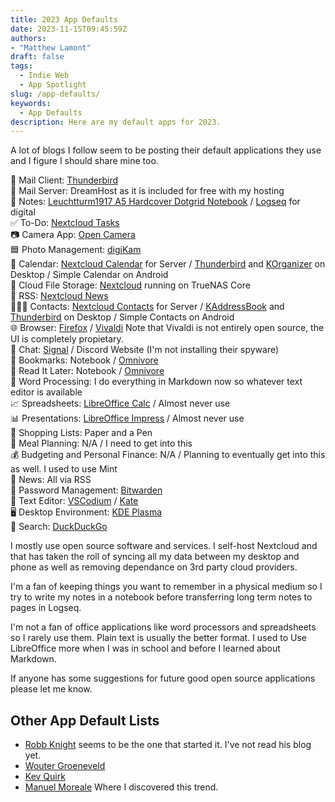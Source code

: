 ```yaml
---
title: 2023 App Defaults
date: 2023-11-15T09:45:59Z
authors: 
- "Matthew Lamont"
draft: false
tags:
  - Indie Web
  - App Spotlight
slug: /app-defaults/
keywords:
  - App Defaults
description: Here are my default apps for 2023.
---
```


A lot of blogs I follow seem to be posting their default applications they use and I figure I should share mine too.

📨 Mail Client: [Thunderbird](https://www.thunderbird.net)  
📮 Mail Server: DreamHost as it is included for free with my hosting  
📝 Notes: [Leuchtturm1917 A5 Hardcover Dotgrid Notebook](https://www.leuchtturm1917.us/notebook-medium-a5-hardcover-251-numbered-pages-oceandotted.html) / [Logseq](https://logseq.com) for digital  
✅ To-Do: [Nextcloud Tasks](https://apps.nextcloud.com/apps/tasks)  
📷 Camera App: [Open Camera](https://www.opencamera.org.uk)  
🟦 Photo Management: [digiKam](https://www.digikam.org/)  
📆 Calendar: [Nextcloud Calendar](https://apps.nextcloud.com/apps/calendar) for Server / [Thunderbird](https://www.thunderbird.net) and [KOrganizer](https://apps.kde.org/korganizer/) on Desktop / Simple Calendar on Android  
📁 Cloud File Storage: [Nextcloud](https://nextcloud.com) running on TrueNAS Core  
📖 RSS: [Nextcloud News](https://apps.nextcloud.com/apps/news)  
🙍🏻‍♂️ Contacts: [Nextcloud Contacts](https://apps.nextcloud.com/apps/contacts) for Server / [KAddressBook](https://apps.kde.org/kaddressbook/) and [Thunderbird](https://www.thunderbird.net) on Desktop / Simple Contacts on Android  
🌐 Browser: [Firefox](https://www.mozilla.org/en-US/firefox/new/) / [Vivaldi](https://vivaldi.com) Note that Vivaldi is not entirely open source, the UI is completely propietary.  
💬 Chat: [Signal](https://www.signal.org) / Discord Website (I'm not installing their spyware)  
🔖 Bookmarks: Notebook / [Omnivore](https://omnivore.app)  
📑 Read It Later: Notebook / [Omnivore](https://omnivore.app)  
📜 Word Processing: I do everything in Markdown now so whatever text editor is available  
📈 Spreadsheets: [LibreOffice Calc](https://www.libreoffice.org) / Almost never use  
📊 Presentations: [LibreOffice Impress](https://www.libreoffice.org) / Almost never use  
🛒 Shopping Lists: Paper and a Pen  
🍴 Meal Planning: N/A / I need to get into this  
💰 Budgeting and Personal Finance: N/A / Planning to eventually get into this as well. I used to use Mint  
📰 News: All via RSS  
🔐 Password Management: [Bitwarden](https://bitwarden.com)  
🧮 Text Editor: [VSCodium](https://vscodium.com) / [Kate](https://apps.kde.org/kate/)  
🖥️ Desktop Environment: [KDE Plasma](https://kde.org/plasma-desktop/)  
🔎 Search: [DuckDuckGo](https://duckduckgo.com)  

I mostly use open source software and services. I self-host Nextcloud and that has taken the roll of syncing all my data between my desktop and phone as well as removing dependance on 3rd party cloud providers.

I'm a fan of keeping things you want to remember in a physical medium so I try to write my notes in a notebook before transferring long term notes to pages in Logseq. 

I'm not a fan of office applications like word processors and spreadsheets so I rarely use them. Plain text is usually the better format. I used to Use LibreOffice more when I was in school and before I learned about Markdown.

If anyone has some suggestions for future good open source applications please let me know.

## Other App Default Lists

- [Robb Knight](https://defaults.rknight.me) seems to be the one that started it. I've not read his blog yet.
- [Wouter Groeneveld](https://brainbaking.com/post/2023/11/app-defaults-in-late-2023/)
- [Kev Quirk](https://kevquirk.com/my-default-apps-at-the-end-of-2023)
- [Manuel Moreale](https://manuelmoreale.com/app-defaults) Where I discovered this trend.